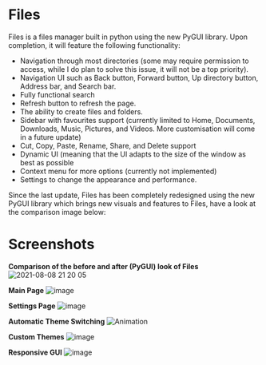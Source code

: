 # Files
Files is a files manager built in python using the new PyGUI library. Upon completion, it will feature the following functionality:
- Navigation through most directories (some may require permission to access, while I do plan to solve this issue, it will not be a top priority).
- Navigation UI such as Back button, Forward button, Up directory button, Address bar, and Search bar.
- Fully functional search
- Refresh button to refresh the page.
- The ability to create files and folders.
- Sidebar with favourites support (currently limited to Home, Documents, Downloads, Music, Pictures, and Videos. More customisation will come in a future update)
- Cut, Copy, Paste, Rename, Share, and Delete support
- Dynamic UI (meaning that the UI adapts to the size of the window as best as possible
- Context menu for more options (currently not implemented)
- Settings to change the appearance and performance.

Since the last update, Files has been completely redesigned using the new PyGUI library which brings new visuals and features to Files, have a look at the comparison image below:

# Screenshots

**Comparison of the before and after (PyGUI) look of Files**
![2021-08-08 21 20 05](https://user-images.githubusercontent.com/29596317/128630996-d40d1ecc-98a0-48e7-9e03-894eb22c5a87.png)

**Main Page**
![image](https://user-images.githubusercontent.com/29596317/128631354-9a7029d5-471a-44de-8899-2dfd1c7f3556.png)

**Settings Page**
![image](https://user-images.githubusercontent.com/29596317/128631363-8ec3da62-571c-40ff-b828-a10716c132c4.png)

**Automatic Theme Switching**
![Animation](https://user-images.githubusercontent.com/29596317/128631621-115e55df-625b-4c2f-a75d-02abdd9200d9.gif)

**Custom Themes**
![image](https://user-images.githubusercontent.com/29596317/128631382-55343c80-3cf7-4f83-a813-eb0b8a936ad7.png)

**Responsive GUI**
![image](https://user-images.githubusercontent.com/29596317/128631632-396135ab-cd1e-4110-8f0b-a92010fad4b9.png)
